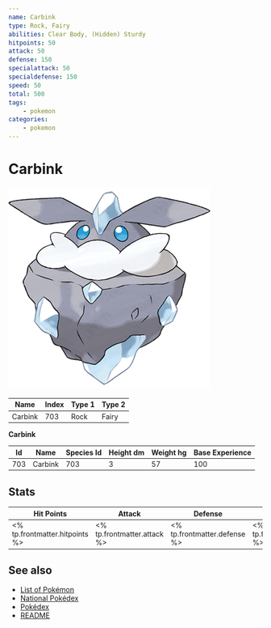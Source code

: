 ```yaml
---
name: Carbink
type: Rock, Fairy
abilities: Clear Body, (Hidden) Sturdy
hitpoints: 50
attack: 50
defense: 150
specialattack: 50
specialdefense: 150
speed: 50
total: 500
tags:
    - pokemon
categories:
    - pokemon
---
```


# Carbink


![Carbink](images/703.png)

| **Name** | **Index** | **Type 1** | **Type 2** |
|----|----|----|----|
| Carbink | 703 | Rock | Fairy  |

**Carbink** 




| **Id** | **Name** | **Species Id** | **Height dm** | **Weight hg** | **Base Experience** |
|--------|----------|----------------|------------|------------|---------------------|
| 703 | Carbink | 703 | 3 | 57 | 100 |



## Stats

| **Hit Points** | **Attack** | **Defense** | **Special Attack** | **Special Defense** | **Speed** | **Total** |
|----------------|------------|-------------|--------------------|---------------------|-----------|-----------|
| <% tp.frontmatter.hitpoints %> | <% tp.frontmatter.attack %> | <% tp.frontmatter.defense %> | <% tp.frontmatter.specialattack %> | <% tp.frontmatter.specialdefense %> | <% tp.frontmatter.speed %> | <% tp.frontmatter.total %> |

## See also

- [List of Pokémon](../pokemon.md)
- [National Pokédex](../national_pokedex.md)
- [Pokédex](../pokedex.md)
- [README](../README.md)
